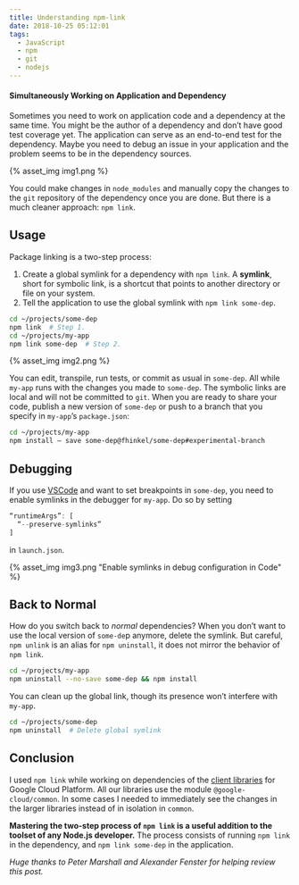 ```yaml
---
title: Understanding npm-link
date: 2018-10-25 05:12:01
tags:
  - JavaScript
  - npm
  - git
  - nodejs
---
```

#### Simultaneously Working on Application and Dependency

Sometimes you need to work on application code and a dependency at the same time. You might be the author of a dependency and don’t have good test coverage yet. The application can serve as an end-to-end test for the dependency. Maybe you need to debug an issue in your application and the problem seems to be in the dependency sources.

{% asset_img img1.png %}

You could make changes in `node_modules` and manually copy the changes to the `git` repository of the dependency once you are done. But there is a much cleaner approach: `npm link`.

## Usage
Package linking is a two-step process:

1. Create a global symlink for a dependency with `npm link`. A **symlink**, short for symbolic link, is a shortcut that points to another directory or file on your system.
2. Tell the application to use the global symlink with `npm link some-dep`.

``` bash
cd ~/projects/some-dep
npm link  # Step 1.
cd ~/projects/my-app
npm link some-dep  # Step 2.
```

{% asset_img img2.png %}

You can edit, transpile, run tests, or commit as usual in `some-dep`. All while `my-app` runs with the changes you made to `some-dep`. The symbolic links are local and will not be committed to `git`. When you are ready to share your code, publish a new version of `some-dep` or push to a branch that you specify in `my-app`’s `package.json`:

``` bash
cd ~/projects/my-app
npm install — save some-dep@fhinkel/some-dep#experimental-branch
```

## Debugging
If you use [VSCode](https://code.visualstudio.com/) and want to set breakpoints in `some-dep`, you need to enable symlinks in the debugger for `my-app`. Do so by setting

``` js
“runtimeArgs”: [
  “--preserve-symlinks”
]
```

in `launch.json`.

{% asset_img img3.png "Enable symlinks in debug configuration in Code" %}

## Back to Normal
How do you switch back to *normal* dependencies? When you don’t want to use the local version of `some-de`p anymore, delete the symlink. But careful, `npm unlink` is an alias for `npm uninstall`, it does not mirror the behavior of `npm link`.

``` bash
cd ~/projects/my-app
npm uninstall --no-save some-dep && npm install 
```

You can clean up the global link, though its presence won’t interfere with `my-app`.

``` bash
cd ~/projects/some-dep
npm uninstall  # Delete global symlink
```

## Conclusion
I used `npm link` while working on dependencies of the [client libraries](https://github.com/googleapis/google-cloud-node) for Google Cloud Platform. All our libraries use the module `@google-cloud/common`. In some cases I needed to immediately see the changes in the larger libraries instead of in isolation in `common`.

**Mastering the two-step process of `npm link` is a useful addition to the toolset of any Node.js developer.** The process consists of running `npm link` in the dependency, and `npm link some-dep` in the application.

*Huge thanks to Peter Marshall and Alexander Fenster for helping review this post.*